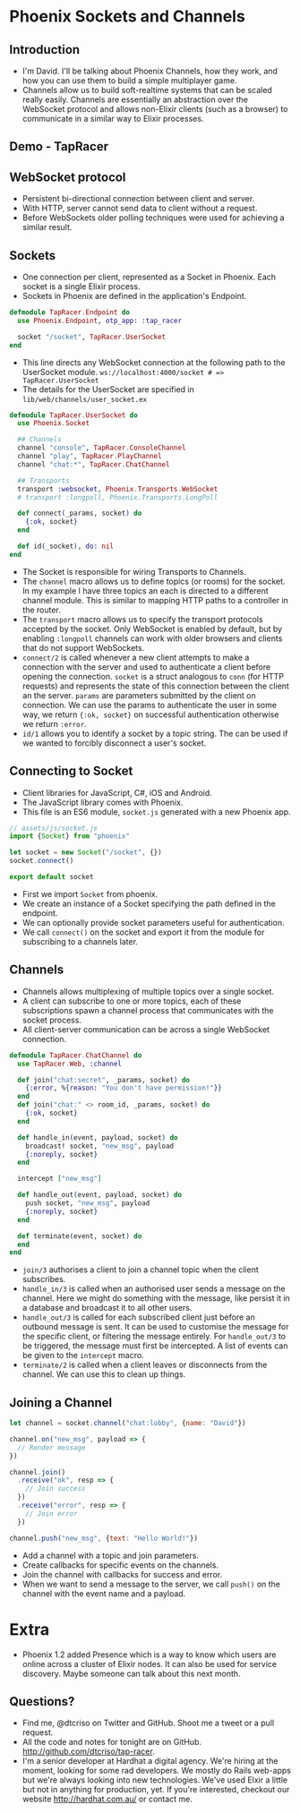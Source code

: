 # Phoenix Sockets and Channels

## Introduction
* I'm David. I'll be talking about Phoenix Channels, how they work, and how you can use them to build a simple multiplayer game.
* Channels allow us to build soft-realtime systems that can be scaled really easily. Channels are essentially an abstraction over the WebSocket protocol and allows non-Elixir clients (such as a browser) to communicate in a similar way to Elixir processes.

## Demo - TapRacer

## WebSocket protocol
* Persistent bi-directional connection between client and server.
* With HTTP, server cannot send data to client without a request.
* Before WebSockets older polling techniques were used for achieving a similar result.

## Sockets
* One connection per client, represented as a Socket in Phoenix. Each socket is a single Elixir process.
* Sockets in Phoenix are defined in the application's Endpoint.

```elixir
defmodule TapRacer.Endpoint do
  use Phoenix.Endpoint, otp_app: :tap_racer

  socket "/socket", TapRacer.UserSocket
end
```

* This line directs any WebSocket connection at the following path to the UserSocket module. `ws://localhost:4000/socket # => TapRacer.UserSocket`
* The details for the UserSocket are specified in `lib/web/channels/user_socket.ex`

```elixir
defmodule TapRacer.UserSocket do
  use Phoenix.Socket

  ## Channels
  channel "console", TapRacer.ConsoleChannel
  channel "play", TapRacer.PlayChannel
  channel "chat:*", TapRacer.ChatChannel

  ## Transports
  transport :websocket, Phoenix.Transports.WebSocket
  # transport :longpoll, Phoenix.Transports.LongPoll

  def connect(_params, socket) do
    {:ok, socket}
  end

  def id(_socket), do: nil
end
```

* The Socket is responsible for wiring Transports to Channels.
* The `channel` macro allows us to define topics (or rooms) for the socket. In my example I have three topics an each is directed to a different channel module. This is similar to mapping HTTP paths to a controller in the router.
* The `transport` macro allows us to specify the transport protocols accepted by the socket. Only WebSocket is enabled by default, but by enabling `:longpoll` channels can work with older browsers and clients that do not support WebSockets.
* `connect/2` is called whenever a new client attempts to make a connection with the server and used to authenticate a client before opening the connection. `socket` is a struct analogous to `conn` (for HTTP requests) and represents the state of this connection between the client an the server. `params` are parameters submitted by the client on connection. We can use the params to authenticate the user in some way, we return `{:ok, socket}` on successful authentication otherwise we return `:error`.
* `id/1` allows you to identify a socket by a topic string. The can be used if we wanted to forcibly disconnect a user's socket.

## Connecting to Socket
* Client libraries for JavaScript, C#, iOS and Android.
* The JavaScript library comes with Phoenix.
* This file is an ES6 module, `socket.js` generated with a new Phoenix app.

```javascript
// assets/js/socket.js
import {Socket} from "phoenix"

let socket = new Socket("/socket", {})
socket.connect()

export default socket
```

* First we import `Socket` from phoenix.
* We create an instance of a Socket specifying the path defined in the endpoint.
* We can optionally provide socket parameters useful for authentication.
* We call `connect()` on the socket and export it from the module for subscribing to a channels later.

## Channels
* Channels allows multiplexing of multiple topics over a single socket.
* A client can subscribe to one or more topics, each of these subscriptions spawn a channel process that communicates with the socket process.
* All client-server communication can be across a single WebSocket connection.

```elixir
defmodule TapRacer.ChatChannel do
  use TapRacer.Web, :channel

  def join("chat:secret", _params, socket) do
    {:error, %{reason: "You don't have permission!"}}
  end
  def join("chat:" <> room_id, _params, socket) do
    {:ok, socket}
  end

  def handle_in(event, payload, socket) do
    broadcast! socket, "new_msg", payload
    {:noreply, socket}
  end

  intercept ["new_msg"]

  def handle_out(event, payload, socket) do
    push socket, "new_msg", payload
    {:noreply, socket}
  end

  def terminate(event, socket) do
  end
end
```

* `join/3` authorises a client to join a channel topic when the client subscribes.
* `handle_in/3` is called when an authorised user sends a message on the channel. Here we might do something with the message, like persist it in a database and broadcast it to all other users.
* `handle_out/3` is called for each subscribed client just before an outbound message is sent. It can be used to customise the message for the specific client, or filtering the message entirely. For `handle_out/3` to be triggered, the message must first be intercepted. A list of events can be given to the `intercept` macro.
* `terminate/2` is called when a client leaves or disconnects from the channel. We can use this to clean up things.

## Joining a Channel

```javascript
let channel = socket.channel("chat:lobby", {name: "David"})

channel.on("new_msg", payload => {
  // Render message
})

channel.join()
  .receive("ok", resp => {
    // Join success
  })
  .receive("error", resp => {
    // Join error
  })

channel.push("new_msg", {text: "Hello World!"})
```

* Add a channel with a topic and join parameters.
* Create callbacks for specific events on the channels.
* Join the channel with callbacks for success and error.
* When we want to send a message to the server, we call `push()` on the channel with the event name and a payload.

# Extra
* Phoenix 1.2 added Presence which is a way to know which users are online across a cluster of Elixir nodes. It can also be used for service discovery. Maybe someone can talk about this next month.

## Questions?
* Find me, @dtcriso on Twitter and GitHub. Shoot me a tweet or a pull request.
* All the code and notes for tonight are on GitHub. http://github.com/dtcriso/tap-racer.
* I'm a senior developer at Hardhat a digital agency. We're hiring at the moment, looking for some rad developers. We mostly do Rails web-apps but we're always looking into new technologies. We've used Elxir a little but not in anything for production, yet. If you're interested, checkout our website http://hardhat.com.au/ or contact me.

